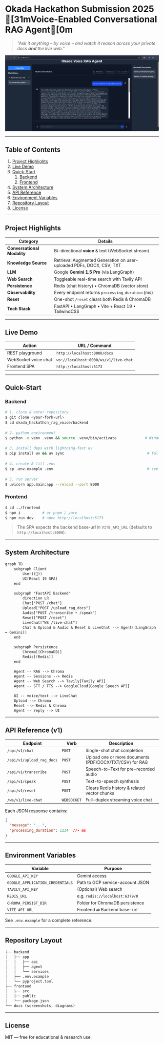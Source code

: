 # Okada Hackathon Submission 2025 [31mVoice-Enabled Conversational RAG Agent[0m

> _"Ask it anything – by voice – and watch it reason across your private docs **and** the live web."_


![Demo](image.png)

---

## Table of Contents
1. [Project Highlights](#project-highlights)
2. [Live Demo](#live-demo)
3. [Quick-Start](#quick-start)
   1. [Backend](#backend)
   2. [Frontend](#frontend)
4. [System Architecture](#system-architecture)
5. [API Reference](#api-reference)
6. [Environment Variables](#environment-variables)
7. [Repository Layout](#repository-layout)
8. [License](#license)

---

## Project Highlights

| Category | Details |
|----------|---------|
| **Conversational Modality** | Bi-directional **voice** & text (WebSocket stream) |
| **Knowledge Source** | Retrieval Augmented Generation on user-uploaded PDFs, DOCX, CSV, TXT |
| **LLM** | Google **Gemini 1.5 Pro** (via LangGraph) |
| **Web Search** | Toggleable real-time search with Tavily API |
| **Persistence** | Redis (chat history) • ChromaDB (vector store) |
| **Observability** | Every endpoint returns `processing_duration` (ms) |
| **Reset** | One-shot `/reset` clears both Redis & ChromaDB |
| **Tech Stack** | FastAPI • LangGraph • Vite + React 19 • TailwindCSS |

---

## Live Demo

| Action | URL / Command |
|--------|---------------|
| REST playground | `http://localhost:8000/docs` |
| WebSocket voice chat | `ws://localhost:8000/ws/v1/live-chat` |
| Frontend SPA | `http://localhost:5173` |

---

## Quick-Start

### Backend

```bash
# 1. clone & enter repository
$ git clone <your-fork-url>
$ cd okada_hackathon_rag_voice/backend

# 2. python environment
$ python -m venv .venv && source .venv/bin/activate             # Windows: .venv\Scripts\activate

# 3. install deps with lightning-fast uv
$ pip install uv && uv sync                                      # falls back to pip if uv unavailable

# 4. create & fill .env
$ cp .env.example .env                                           # see table below for keys

# 5. run server
$ uvicorn app.main:app --reload --port 8000
```

### Frontend

```bash
$ cd ../frontend
$ npm i          # or pnpm / yarn
$ npm run dev    # open http://localhost:5173
```

> The SPA expects the backend base-url in `VITE_API_URL` (defaults to `http://localhost:8000`).

---

## System Architecture

```mermaid
graph TD
    subgraph Client
        User((🎤))
        UI[React 19 SPA]
    end

    subgraph "FastAPI Backend"
        direction LR
        Chat["POST /chat"]
        Upload["POST /upload_rag_docs"]
        Audio["POST /transcribe • /speak"]
        Reset["POST /reset"]
        LiveChat["WS /live-chat"]
        Chat & Upload & Audio & Reset & LiveChat --> Agent((LangGraph ↔ Gemini))
    end

    subgraph Persistence
        Chroma[(ChromaDB)]
        Redis[(Redis)]
    end

    Agent -- RAG --> Chroma
    Agent -- Sessions --> Redis
    Agent -- Web Search --> Tavily[Tavily API]
    Agent -- STT / TTS --> GoogleCloud[Google Speech API]

    UI -- voice/text --> LiveChat
    Upload --> Chroma
    Reset --> Redis & Chroma
    Agent -- reply --> UI
```

---

## API Reference (v1)

| Endpoint | Verb | Description |
|----------|------|-------------|
| `/api/v1/chat` | `POST` | Single-shot chat completion |
| `/api/v1/upload_rag_docs` | `POST` | Upload one or more documents (PDF/DOCX/TXT/CSV) for RAG |
| `/api/v1/transcribe` | `POST` | Speech-to-Text for pre-recorded audio |
| `/api/v1/speak` | `POST` | Text-to-speech synthesis |
| `/api/v1/reset` | `POST` | Clears Redis history & related vector chunks |
| `/ws/v1/live-chat` | `WEBSOCKET` | Full-duplex streaming voice chat |

Each JSON response contains:
```json
{
  "message": "...",
  "processing_duration": 1234  //- ms
}
```

---

## Environment Variables
| Variable | Purpose |
|----------|---------|
| `GOOGLE_API_KEY` | Gemini access |
| `GOOGLE_APPLICATION_CREDENTIALS` | Path to GCP service-account JSON |
| `TAVILY_API_KEY` | (Optional) Web search |
| `REDIS_URL` | e.g. `redis://localhost:6379/0` |
| `CHROMA_PERSIST_DIR` | Folder for ChromaDB persistence |
| `VITE_API_URL` | Frontend ⇄ Backend base-url |

See `.env.example` for a complete reference.

---

## Repository Layout

```
├── backend
│   ├── app
│   │   ├── api
│   │   ├── agent
│   │   └── services
│   ├── .env.example
│   └── pyproject.toml
├── frontend
│   ├── src
│   ├── public
│   └── package.json
└── docs (screenshots, diagrams)
```

---

## License
MIT ― free for educational & research use.
